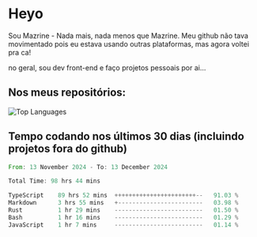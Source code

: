 # Heyo

Sou Mazrine - Nada mais, nada menos que Mazrine.
Meu github não tava movimentado pois eu estava usando outras plataformas, mas agora voltei pra ca!

no geral, sou dev front-end e faço projetos pessoais por ai...

## Nos meus repositórios:

![Top Languages](https://github-readme-stats.vercel.app/api/top-langs/?username=mazrine&theme=tokyonight&layout=donut&langs_count=10&locale=pt-br)

## Tempo codando nos últimos 30 dias (incluindo projetos fora do github)
<!--START_SECTION:waka-->

```rust
From: 13 November 2024 - To: 13 December 2024

Total Time: 98 hrs 44 mins

TypeScript    89 hrs 52 mins  +++++++++++++++++++++++--   91.03 %
Markdown      3 hrs 55 mins   +------------------------   03.98 %
Rust          1 hr 29 mins    -------------------------   01.50 %
Bash          1 hr 16 mins    -------------------------   01.29 %
JavaScript    1 hr 7 mins     -------------------------   01.14 %
```

<!--END_SECTION:waka-->

<!--
**Mazrine/Mazrine** is a ✨ _special_ ✨ repository because its `README.md` (this file) appears on your GitHub profile.

Here are some ideas to get you started:

- 🔭 I’m currently working on ...
- 🌱 I’m currently learning ...
- 👯 I’m looking to collaborate on ...
- 🤔 I’m looking for help with ...
- 💬 Ask me about ...
- 📫 How to reach me: ...
- 😄 Pronouns: ...
- ⚡ Fun fact: ...
-->
